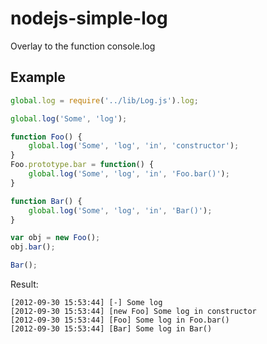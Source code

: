 nodejs-simple-log
=====================

Overlay to the function console.log

## Example ##
```js
global.log = require('../lib/Log.js').log;

global.log('Some', 'log');

function Foo() {
    global.log('Some', 'log', 'in', 'constructor');
}
Foo.prototype.bar = function() {
    global.log('Some', 'log', 'in', 'Foo.bar()');
}

function Bar() {
    global.log('Some', 'log', 'in', 'Bar()');
}

var obj = new Foo();
obj.bar();

Bar();
```
Result:
```
[2012-09-30 15:53:44] [-] Some log
[2012-09-30 15:53:44] [new Foo] Some log in constructor
[2012-09-30 15:53:44] [Foo] Some log in Foo.bar()
[2012-09-30 15:53:44] [Bar] Some log in Bar()
```